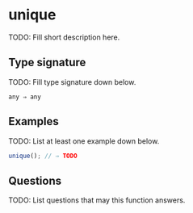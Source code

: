 # unique

TODO: Fill short description here.

## Type signature

TODO: Fill type signature down below.

```
any ⇒ any
```

## Examples

TODO: List at least one example down below.

```javascript
unique(); // ⇒ TODO
```

## Questions

TODO: List questions that may this function answers.
